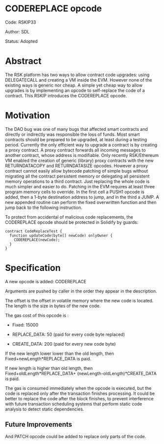 # CODEREPLACE opcode

Code: RSKIP33

Author: SDL

Status: Adopted

# Abstract

The RSK platform has two ways to allow contract code upgrades: using DELEGATECALL and creating a VM inside the EVM. However none of the existing ways is generic nor cheap. A simple yet cheap way to allow upgrades is by implementing an opcode to self-replace the code of a contract. This RSKIP introduces the CODEREPLACE opcode.

# Motivation

The DAO bug was one of many bugs that affected smart contracts and directly or indirectly was responsible the loss of funds. Most smart contracts should be prepared to be upgraded, at least during a testing period. Currently the only efficient way to upgrade a contract is by creating a proxy contract. A proxy contract forwards all incoming messages to another contract, whose address is modifiable. Only recently RSK/Ethereum VM enabled the creation of generic (library) proxy contracts with the new RETURNDATACOPY and RETURNDATASIZE opcodes. However a proxy contract cannot easily allow bytecode patching of simple bugs without migrating all the contract persistent memory or delegating all persistent memory operations to a third contract. Just replacing the whole code is much simpler and easier to do. Patching in the EVM requires at least three program memory cells to override. In the first cell a PUSH1 opcode is added, then a 1-byte destination address to jump, and in the third a JUMP. A new appended routine can perform the fixed overwritten function and then jump back to the following instruction.

To protect from accidental of malicious code replacements, the CODEREPLACE opcode should be protected in Solidify by guards:

```
contract CodeReplaceTest {
  function updateCode(byte[] newCode) onlyOwner {    	  
    CODEREPLACE(newCode);	
  }
}
```


# Specification

A new opcode is added: CODEREPLACE <offset> <newLength>

Arguments are pushed by caller in the order they appear in the description.

The offset is the offset in volatile memory where the new code is located. The length is the size in bytes of the new code.

The gas cost of this opcode is : 

- Fixed: 15000

- REPLACE_DATA: 50 (paid for every code byte replaced)

- CREATE_DATA: 200 (paid for every new code byte)

If the new length lower lower than the old length, then Fixed+newLength*REPLACE_DATA is paid.

If new length is higher than old length, then Fixed+oldLength*REPLACE_DATA+ (newLength-oldLength)*CREATE_DATA is paid.

The gas is consumed immediately when the opcode is executed, but the code is replaced only after the transaction finishes processing. It could be better to replace the code after the block finishes, to prevent interference with future transaction scheduling systems that perform static code analysis to detect static dependencies.

## Future Improvements

And PATCH opcode could be added to replace only parts of the code.

